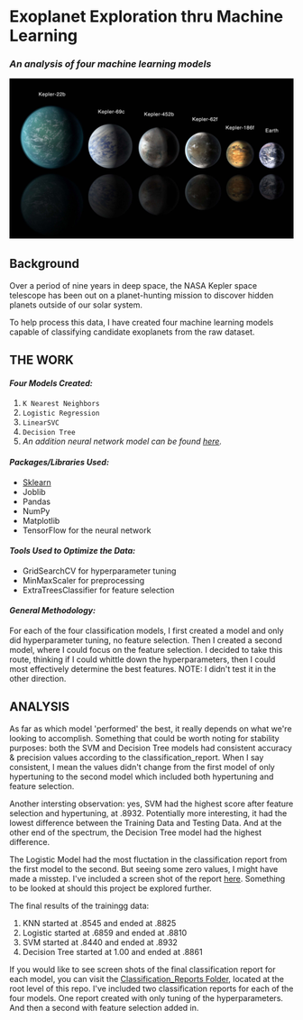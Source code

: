 # Exoplanet Exploration thru Machine Learning     
### *An analysis of four machine learning models*

![exoplanets.jpg](Images/exoplanets.jpg)

## Background

Over a period of nine years in deep space, the NASA Kepler space telescope has been out on a planet-hunting mission to discover hidden planets outside of our solar system.

To help process this data, I have created four machine learning models capable of classifying candidate exoplanets from the raw dataset. 

## THE WORK     
#### *Four Models Created:*     
1. ``K Nearest Neighbors``
2. ``Logistic Regression``
3. ``LinearSVC``
4. ``Decision Tree``     
5. *An addition neural network model can be found [here](https://github.com/VallieTracy/machine-learning-challenge/tree/master/NeuralNetworkModel_1.ipynb "Neural Network").*     
#### *Packages/Libraries Used:* 
- [Sklearn](https://scikit-learn.org/stable/index.html "scikit-learn")
- Joblib
- Pandas
- NumPy
- Matplotlib
- TensorFlow for the neural network

#### *Tools Used to Optimize the Data:*     
  - GridSearchCV for hyperparameter tuning          
  - MinMaxScaler for preprocessing      
  - ExtraTreesClassifier for feature selection       
  
#### *General Methodology:*         
For each of the four classification models, I first created a model and only did hyperparameter tuning, no feature selection.  Then I created a second model, where I could focus on the feature selection.  I decided to take this route, thinking if I could whittle down the hyperparameters, then I could most effectively determine the best features.  NOTE: I didn't test it in the other direction.

## ANALYSIS      
As far as which model 'performed' the best, it really depends on what we're looking to accomplish.  Something that could be worth noting for stability purposes: both the SVM and Decision Tree models had consistent accuracy & precision values according to the classification_report.  When I say consistent, I mean the values didn't change from the first model of only hypertuning to the second model which included both hypertuning and feature selection.     
      
Another intersting observation: yes, SVM had the highest score after feature selection and hypertuning, at .8932.  Potentially more interesting, it had the lowest difference between the Training Data and Testing Data.  And at the other end of the spectrum, the Decision Tree model had the highest difference.

The Logistic Model had the most fluctation in the classification report from the first model to the second.  But seeing some zero values, I might have made a misstep. I've included a screen shot of the report [here](https://github.com/VallieTracy/machine-learning-challenge/tree/master/Classification_Reports/log_only_hp.PNG "Logistic Report"). Something to be looked at should this project be explored further.

The final results of the trainingg data:
1. KNN started at .8545 and ended at .8825     
2. Logistic started at .6859 and ended at .8810     
3. SVM started at .8440 and ended at .8932     
4. Decision Tree started at 1.00 and ended at .8861

If you would like to see screen shots of the final classification report for each model, you can visit the [Classification_Reports Folder](https://github.com/VallieTracy/machine-learning-challenge/tree/master/Classification_Reports "Reports"), located at the root level of this repo.  I've included two classification reports for each of the four models.  One report created with only tuning of the hyperparameters.  And then a second with feature selection added in.






